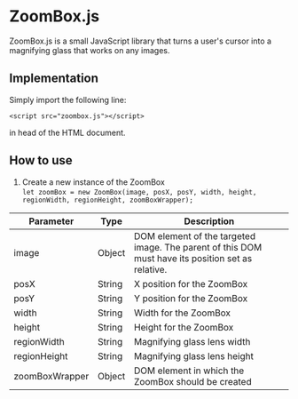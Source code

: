 # ZoomBox.js

ZoomBox.js is a small JavaScript library that turns a user's cursor into a magnifying glass that works on any images.

## Implementation

Simply import the following line:

   `<script src="zoombox.js"></script>`

in head of the HTML document.


## How to use

1. Create a new instance of the ZoomBox <br>
`let zoomBox = new ZoomBox(image, posX, posY, width, height, regionWidth, regionHeight, zoomBoxWrapper);`

| Parameter | Type | Description |
|--|--|--|
| image | Object | DOM element of the targeted image. The parent of this DOM must have its position set as relative. |
| posX | String | X position for the ZoomBox |
| posY | String | Y position for the ZoomBox |
| width | String | Width for the ZoomBox |
| height | String | Height for the ZoomBox |
| regionWidth | String | Magnifying glass lens width |
| regionHeight | String | Magnifying glass lens height |
| zoomBoxWrapper | Object | DOM element in which the ZoomBox should be created |
